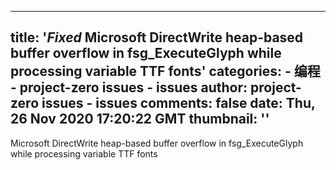 
---
title: '_Fixed_ Microsoft DirectWrite heap-based buffer overflow in fsg_ExecuteGlyph while processing variable TTF fonts'
categories: 
    - 编程
    - project-zero issues - issues
author: project-zero issues - issues
comments: false
date: Thu, 26 Nov 2020 17:20:22 GMT
thumbnail: ''
---

<div>   
Microsoft DirectWrite heap-based buffer overflow in fsg_ExecuteGlyph while processing variable TTF fonts  
</div>
            